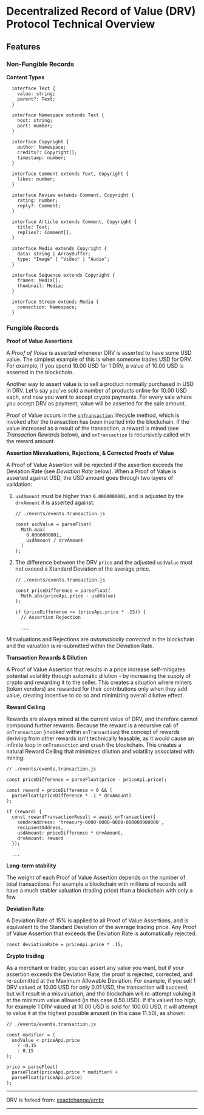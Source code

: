 # Decentralized Record of Value (DRV) Protocol Technical Overview

## Features

### Non-Fungible Records

**Content Types**

```
  interface Text {
    value: string;
    parent?: Text;
  }

  interface Namespace extends Text {
    host: string;
    port: number;
  }

  interface Copyright {
    author: Namespace;
    credits?: Copyright[];
    timestamp: number;
  }

  interface Comment extends Text, Copyright {
    likes: number;
  }

  interface Review extends Comment, Copyright {
    rating: number;
    reply?: Comment;
  }

  interface Article extends Comment, Copyright {
    title: Text;
    replies?: Comment[];
  }

  interface Media extends Copyright {
    data: string | ArrayBuffer;
    type: "Image" | "Video" | "Audio";
  }

  interface Sequence extends Copyright {
    frames: Media[];
    thumbnail: Media;
  }

  interface Stream extends Media {
    connection: Namespace;
  }
```

### Fungible Records

**Proof of Value Assertions**

A *Proof of Value* is asserted whenever DRV is asserted to have some USD value. The simplest example of this is when someone trades USD for DRV. For example, if you spend 10.00 USD for 1 DRV, a value of 10.00 USD is asserted in the blockchain.

Another way to assert value is to sell a product normally purchased in USD in DRV. Let's say you've sold a number of products online for 10.00 USD each, and now you want to accept crypto payments. For every sale where you accept DRV as payment, value will be asserted for the sale amount.

Proof of Value occurs in the [`onTransaction`](./events/events.transaction.js) lifecycle method, which is invoked after the transaction has been inserted into the blockchain. If the value increased as a result of the transaction, a reward is mined (see *Transaction Rewards* below), and `onTransaction` is recursively called with the reward amount.

**Assertion Misvaluations, Rejections, & Corrected Proofs of Value**

A Proof of Value Assertion will be rejected if the assertion exceeds the Deviation Rate (see *Deviation Rate* below). When a Proof of Value is asserted against USD, the USD amount goes through two layers of validation:

1. `usdAmount` must be higher than `0.0000000001`, and is adjusted by the `drvAmount` it is asserted against:

    ```
    // ./events/events.transaction.js

    const usdValue = parseFloat(
      Math.max(
        0.0000000001,
        usdAmount / drvAmount
      )
    );
    ```

2. The difference between the DRV `price` and the adjusted `usdValue` must not exceed a Standard Deviation of the average price.

    ```
    // ./events/events.transaction.js

    const priceDifference = parseFloat(
      Math.abs(priceApi.price - usdValue)
    );

    if (priceDifference <= (priceApi.price * .15)) {
      // Assertion Rejection

      ...
    ```

Misvaluations and Rejections are *automatically corrected* in the blockchain and the valuation is re-submitted within the Deviation Rate.

**Transaction Rewards & Dilution**

A Proof of Value Assertion that results in a price increase self-mitigates potential volatility through automatic dilution - by increasing the supply of crypto and rewarding it to the seller. This creates a situation where miners (token vendors) are rewarded for their contributions only when they add value, creating incentive to do so and minimizing overall dilutive effect.

**Reward Ceiling**

Rewards are always mined at the current value of DRV, and therefore cannot compound further rewards. Because the reward is a recursive call of `onTransaction` (invoked within `onTransaction`) the concept of rewards deriving from other rewards isn't technically feasable, as it would cause an infinite loop in `onTransaction` and crash the blockchain. This creates a natural Reward Ceiling that minimizes dilution and volatility associated with mining:

```
// ./events/events.transaction.js

const priceDifference = parseFloat(price - priceApi.price);

const reward = priceDifference > 0 && (
  parseFloat(priceDifference * .1 * drvAmount)
);

if (reward) {
  const rewardTransactionResult = await onTransaction({
    senderAddress: 'treasury-0000-0000-0000-000000000000',
    recipientAddress,
    usdAmount: priceDifference * drvAmount,
    drvAmount: reward
  });

  ...
```

**Long-term stability**

The weight of each Proof of Value Assertion depends on the number of total transactions: For example a blockchain with millions of records will have a much stabler valuation (trading price) than a blockchain with only a few.

**Deviation Rate**

A Deviation Rate of 15% is applied to all Proof of Value Assertions, and is equivalent to the Standard Deviation of the average trading price. Any Proof of Value Assertion that exceeds the Deviation Rate is automatically rejected.

```
const deviationRate = priceApi.price * .15;
```

**Crypto trading**

As a merchant or trader, you can assert any value you want, but if your assertion exceeds the Deviation Rate, the proof is rejected, corrected, and re-submitted at the Maximum Allowable Deviation. For example, if you sell 1 DRV valued at 10.00 USD for only 0.01 USD, the transaction will succeed, but will result in a misvaluation, and the blockchain will re-attempt valuing it at the minimum value allowed (in this case 8.50 USD). If it's valued too high, for example 1 DRV valued at 10.00 USD is sold for 100.00 USD, it will attempt to value it at the highest possible amount (in this case 11.50), as shown:

```
// ./events/events.transaction.js

const modifier = (
  usdValue < priceApi.price
    ? -0.15
    : 0.15
);

price = parseFloat(
  parseFloat(priceApi.price * modifier) +
  parseFloat(priceApi.price)
);
```

* * *
DRV is forked from: [exactchange/embr](https://github.com/exactchange/embercoin)
* * *

